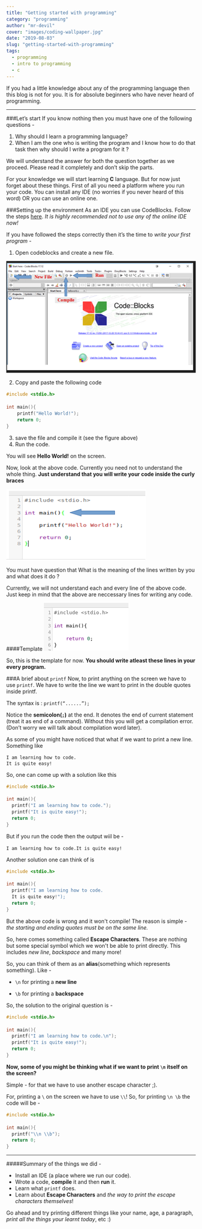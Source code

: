 ```yaml
---
title: "Getting started with programming"
category: "programming"
author: "mr-devil"
cover: "images/coding-wallpaper.jpg"
date: "2019-08-03"
slug: "getting-started-with-programming"
tags:
  - programming
  - intro to programming
  - c
---
```


If you had a little knowledge about any of the programming language then this blog is not for you. It is for absolute beginners who have never heard of programming.

---

###Let’s start
If you know nothing then you must have one of the following questions -

1. Why should I learn a programming language?
2. When I am the one who is writing the program and I know how to do that task then why should I write a program for it ?

We will understand the answer for both the question together as we proceed. Please read it completely and don’t skip the parts.

For your knowledge we will start learning **C** language. But for now just forget about these things. First of all you need a platform where you run your code. You can install any IDE (no worries if you never heard of this word) OR you can use an online one.

###Setting up the environment
As an IDE you can use CodeBlocks. Follow the steps [here](https://www.guru99.com/c-gcc-install.html). _It is highly recommended not to use any of the online IDE now!_

If you have followed the steps correctly then it’s the time to _write your first program_ -

1. Open codeblocks and create a new file.

![codeblocks-buttons-details](./codeblocks.png)

2. Copy and paste the following code

```c
#include <stdio.h>

int main(){
	printf("Hello World!");
	return 0;
}
```

3. save the file and compile it (see the figure above)
4. Run the code.

You will see **Hello World!** on the screen.

Now, look at the above code. Currently you need not to understand the whole thing. **Just understand that you will write your code inside the curly braces**

![write-code-here](./space-for-writing.png)

You must have question that What is the meaning of the lines written by you and what does it do ?

Currently, we will not understand each and every line of the above code. Just keep in mind that the above are neccessary lines for writing any code.

####Template
![code-template](./template.png)

So, this is the template for now. **You should write atleast these lines in your every program.**

###A brief about `printf`
Now, to print anything on the screen we have to use `printf`.
We have to write the line we want to print in the double quotes inside printf.

The syntax is : `printf(“......”);`

Notice the **semicolon(`;`)** at the end. It denotes the end of current statement (treat it as end of a command). Without this you will get a compilation error. (Don’t worry we will talk about compilation word later).

As some of you might have noticed that what if we want to print a new line. Something like

```
I am learning how to code.
It is quite easy!
```

So, one can come up with a solution like this

```c
#include <stdio.h>

int main(){
  printf("I am learning how to code.");
  printf("It is quite easy!");
  return 0;
}
```

But if you run the code then the output wiil be -

`I am learning how to code.It is quite easy!`

Another solution one can think of is

```c
#include <stdio.h>

int main(){
  printf("I am learning how to code.
  It is quite easy!");
  return 0;
}
```

But the above code is wrong and it won't compile! The reason is simple - _the starting and ending quotes must be on the same line._

So, here comes something called **Escape Characters**. These are nothing but some special symbol which we won't be able to print directly. This includes _new line_, _backspace_ and many more!

So, you can think of them as an **alias**(something which represents something). Like -

- `\n` for printing a **new line**

* `\b` for printing a **backspace**

So, the solution to the original question is -

```c
#include <stdio.h>

int main(){
  printf("I am learning how to code.\n");
  printf("It is quite easy!");
  return 0;
}
```

**Now, some of you might be thinking what if we want to print `\n` itself on the screen?**

Simple - for that we have to use another escape character ;).

For, printing a `\` on the screen we have to use `\\`! So, for printing `\n \b` the code will be -

```c
#include <stdio.h>

int main(){
  printf("\\n \\b");
  return 0;
}
```

---

#####Summary of the things we did -

- Install an IDE (a place where we run our code).
- Wrote a code, **compile** it and then **run** it.
- Learn what `printf` does.
- Learn about **Escape Characters** and _the way to print the escape characters themselves_!

Go ahead and try printing different things like your name, age, a paragraph, _print all the things your learnt today_, etc :)
